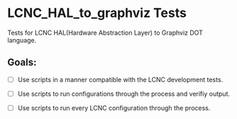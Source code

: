 # LCNC_HAL_to_graphviz Tests
Tests for LCNC HAL(Hardware Abstraction Layer) to Graphviz DOT language.

## Goals:
- [ ] Use scripts in a manner compatible with the LCNC development tests.
- [ ] Use scripts to run configurations through the process and verifiy output.
- [ ] Use scripts to run every LCNC configuration through the process.

